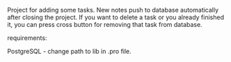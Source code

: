 Project for adding some tasks.
New notes push to database automatically after closing the project.
If you want to delete a task or you already finished it, you can press cross button for removing that task from database.


requirements:

PostgreSQL - change path to lib in .pro file.

